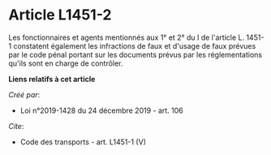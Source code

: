 # Article L1451-2

Les fonctionnaires et agents mentionnés aux 1° et 2° du I de l'article L. 1451-1 constatent également les infractions de faux
et d'usage de faux prévues par le code pénal portant sur les documents prévus par les réglementations qu'ils sont en charge
de contrôler.

**Liens relatifs à cet article**

_Créé par_:

  - Loi n°2019-1428 du 24 décembre 2019 - art. 106

_Cite_:

  - Code des transports - art. L1451-1 (V)
